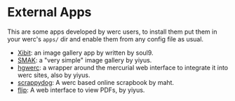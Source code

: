 External Apps
=============

This are some apps developed by werc users, to install them put them in your werc's `apps/` dir and enable them from any config file as usual.

* [Xibit](http://xibit.soul9.org/): an image gallery app by written by soul9.
* [SMAK](http://www.anarchyinthetubes.com/hg/smak/): a "very simple" image gallery by yiyus.
* [hgwerc](http://www.anarchyinthetubes.com/hg/hgwebdir.cgi/hgwerc/): a wrapper around the mercurial web interface to integrate it into werc sites, also by yiyus.
* [scrappydog](http://code.google.com/p/scrappydog/): A werc based online scrapbook by maht.
* [flip](http://www.anarchyinthetubes.com/hg/flip/): A web interface to view PDFs, by yiyus.

